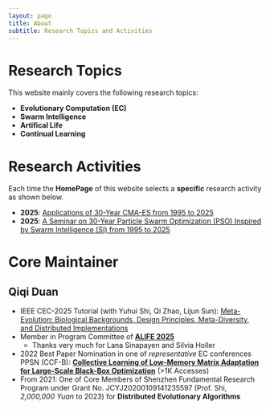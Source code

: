```yaml
---
layout: page
title: About
subtitle: Research Topics and Activities
---
```


# Research Topics

This website mainly covers the following research topics:

- **Evolutionary Computation (EC)**
- **Swarm Intelligence**
- **Artifical Life**
- **Continual Learning**

# Research Activities

Each time the **HomePage** of this website selects a **specific** research activity as shown below.

- **2025**: [Applications of 30-Year CMA-ES from 1995 to 2025]()
- **2025**: [A Seminar on 30-Year Particle Swarm Optimization (PSO) Inspired by Swarm Intelligence (SI) from 1995 to 2025](https://github.com/Evolutionary-Intelligence/PSO-30-SI)

# Core Maintainer

## Qiqi Duan

- IEEE CEC-2025 Tutorial (with Yuhui Shi, Qi Zhao, Lijun Sun): [Meta-Evolution: Biological Backgrounds, Design Principles, Meta-Diversity, and Distributed Implementations](https://upyun.hw.85do.com/cec2025/Tutorial/CEC%202025%20Tutorial-14-%20MetaEvolution.pdf)
- Member in Program Committee of [**ALIFE 2025**](https://2025.alife.org/)
  - Thanks very much for Lana Sinapayen and Silvia Holler
- 2022 Best Paper Nomination in one of *representative* EC conferences PPSN (CCF-B): [**Collective Learning of Low-Memory Matrix Adaptation for Large-Scale Black-Box Optimization**](https://link.springer.com/chapter/10.1007/978-3-031-14721-0_20) (>1K Accesses)
- From 2021: One of Core Members of Shenzhen Fundamental Research Program under Grant No. JCYJ20200109141235597 (Prof. Shi, *2,000,000 Yuan* to 2023) for **Distributed Evolutionary Algorithms**
